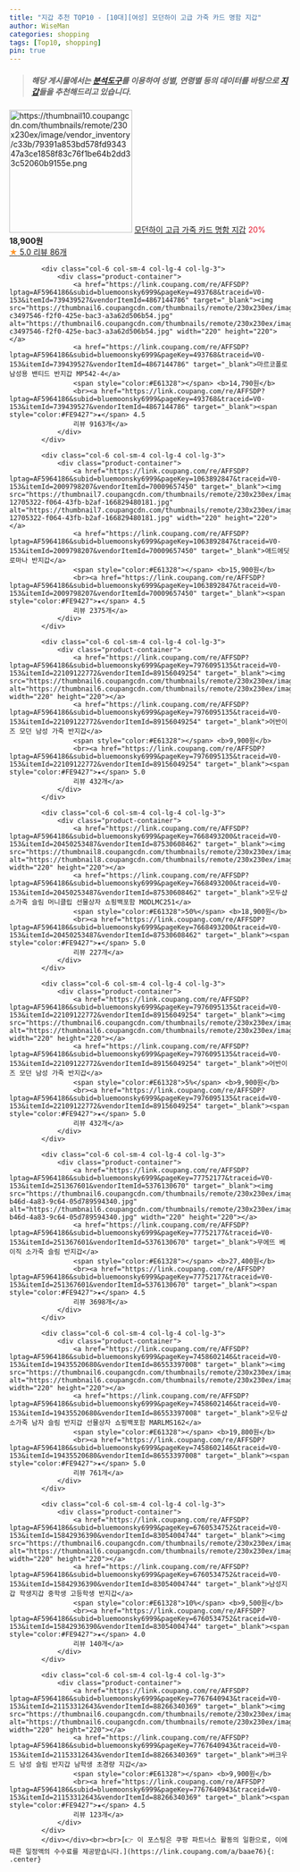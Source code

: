 ```yaml
---
title: "지갑 추천 TOP10 - [10대][여성] 모던하이 고급 가죽 카드 명함 지갑"
author: WiseMan
categories: shopping
tags: [Top10, shopping]
pin: true
---
```


> ##### 해당 게시물에서는 [**분석도구**](https://itemscout.io/)를 이용하여 **성별**, **연령별** 등의 데이터를 바탕으로 [**지갑**](https://link.coupang.com/a/baae76)들을 추천해드리고 있습니다.
<div class="container"><div class="row">
            <div class="col-6 col-sm-4 col-lg-4 col-lg-3">
                <div class="product-container">
                    <a href="https://link.coupang.com/re/AFFSDP?lptag=AF5964186&subid=bluemoonsky6999&pageKey=7844785871&traceid=V0-153&itemId=21365301536&vendorItemId=88898009348" target="_blank"><img src="https://thumbnail10.coupangcdn.com/thumbnails/remote/230x230ex/image/vendor_inventory/c33b/79391a853bd578fd934347a3ce1858f83c76f1be64b2dd33c52060b9155e.png" alt="https://thumbnail10.coupangcdn.com/thumbnails/remote/230x230ex/image/vendor_inventory/c33b/79391a853bd578fd934347a3ce1858f83c76f1be64b2dd33c52060b9155e.png" width="220" height="220"></a>
                    <a href="https://link.coupang.com/re/AFFSDP?lptag=AF5964186&subid=bluemoonsky6999&pageKey=7844785871&traceid=V0-153&itemId=21365301536&vendorItemId=88898009348" target="_blank">모던하이 고급 가죽 카드 명함 지갑</a>
                    <span style="color:#E61328">20%</span> <b>18,900원</b>
                    <br><a href="https://link.coupang.com/re/AFFSDP?lptag=AF5964186&subid=bluemoonsky6999&pageKey=7844785871&traceid=V0-153&itemId=21365301536&vendorItemId=88898009348" target="_blank"><span style="color:#FE9427">★</span> 5.0
                    리뷰 86개</a>
                </div>
            </div>
            
            <div class="col-6 col-sm-4 col-lg-4 col-lg-3">
                <div class="product-container">
                    <a href="https://link.coupang.com/re/AFFSDP?lptag=AF5964186&subid=bluemoonsky6999&pageKey=493768&traceid=V0-153&itemId=739439527&vendorItemId=4867144786" target="_blank"><img src="https://thumbnail6.coupangcdn.com/thumbnails/remote/230x230ex/image/retail/images/1281550067693402-c3497546-f2f0-425e-bac3-a3a62d506b54.jpg" alt="https://thumbnail6.coupangcdn.com/thumbnails/remote/230x230ex/image/retail/images/1281550067693402-c3497546-f2f0-425e-bac3-a3a62d506b54.jpg" width="220" height="220"></a>
                    <a href="https://link.coupang.com/re/AFFSDP?lptag=AF5964186&subid=bluemoonsky6999&pageKey=493768&traceid=V0-153&itemId=739439527&vendorItemId=4867144786" target="_blank">마르코폴로 남성용 밴티드 반지갑 MP542-4</a>
                    <span style="color:#E61328"></span> <b>14,790원</b>
                    <br><a href="https://link.coupang.com/re/AFFSDP?lptag=AF5964186&subid=bluemoonsky6999&pageKey=493768&traceid=V0-153&itemId=739439527&vendorItemId=4867144786" target="_blank"><span style="color:#FE9427">★</span> 4.5
                    리뷰 9163개</a>
                </div>
            </div>
            
            <div class="col-6 col-sm-4 col-lg-4 col-lg-3">
                <div class="product-container">
                    <a href="https://link.coupang.com/re/AFFSDP?lptag=AF5964186&subid=bluemoonsky6999&pageKey=1063892847&traceid=V0-153&itemId=2009798207&vendorItemId=70009657450" target="_blank"><img src="https://thumbnail7.coupangcdn.com/thumbnails/remote/230x230ex/image/retail/images/39006021097062-12705322-f064-43fb-b2af-166829480181.jpg" alt="https://thumbnail7.coupangcdn.com/thumbnails/remote/230x230ex/image/retail/images/39006021097062-12705322-f064-43fb-b2af-166829480181.jpg" width="220" height="220"></a>
                    <a href="https://link.coupang.com/re/AFFSDP?lptag=AF5964186&subid=bluemoonsky6999&pageKey=1063892847&traceid=V0-153&itemId=2009798207&vendorItemId=70009657450" target="_blank">애드에딧 로마나 반지갑</a>
                    <span style="color:#E61328"></span> <b>15,900원</b>
                    <br><a href="https://link.coupang.com/re/AFFSDP?lptag=AF5964186&subid=bluemoonsky6999&pageKey=1063892847&traceid=V0-153&itemId=2009798207&vendorItemId=70009657450" target="_blank"><span style="color:#FE9427">★</span> 4.5
                    리뷰 2375개</a>
                </div>
            </div>
            
            <div class="col-6 col-sm-4 col-lg-4 col-lg-3">
                <div class="product-container">
                    <a href="https://link.coupang.com/re/AFFSDP?lptag=AF5964186&subid=bluemoonsky6999&pageKey=7976095135&traceid=V0-153&itemId=22109122772&vendorItemId=89156049254" target="_blank"><img src="https://thumbnail6.coupangcdn.com/thumbnails/remote/230x230ex/image/vendor_inventory/c19a/27ff3309d2b9c72dbadd57b9d6add60102aefa15df7a20b0f208fa845e1b.jpg" alt="https://thumbnail6.coupangcdn.com/thumbnails/remote/230x230ex/image/vendor_inventory/c19a/27ff3309d2b9c72dbadd57b9d6add60102aefa15df7a20b0f208fa845e1b.jpg" width="220" height="220"></a>
                    <a href="https://link.coupang.com/re/AFFSDP?lptag=AF5964186&subid=bluemoonsky6999&pageKey=7976095135&traceid=V0-153&itemId=22109122772&vendorItemId=89156049254" target="_blank">어반이즈 모던 남성 가죽 반지갑</a>
                    <span style="color:#E61328"></span> <b>9,900원</b>
                    <br><a href="https://link.coupang.com/re/AFFSDP?lptag=AF5964186&subid=bluemoonsky6999&pageKey=7976095135&traceid=V0-153&itemId=22109122772&vendorItemId=89156049254" target="_blank"><span style="color:#FE9427">★</span> 5.0
                    리뷰 432개</a>
                </div>
            </div>
            
            <div class="col-6 col-sm-4 col-lg-4 col-lg-3">
                <div class="product-container">
                    <a href="https://link.coupang.com/re/AFFSDP?lptag=AF5964186&subid=bluemoonsky6999&pageKey=7668493200&traceid=V0-153&itemId=20450253487&vendorItemId=87530608462" target="_blank"><img src="https://thumbnail8.coupangcdn.com/thumbnails/remote/230x230ex/image/vendor_inventory/58dd/440804b3bd4bd7945c31d9389e1795dec5db909fcee03e0a7d23c4f013d2.JPG" alt="https://thumbnail8.coupangcdn.com/thumbnails/remote/230x230ex/image/vendor_inventory/58dd/440804b3bd4bd7945c31d9389e1795dec5db909fcee03e0a7d23c4f013d2.JPG" width="220" height="220"></a>
                    <a href="https://link.coupang.com/re/AFFSDP?lptag=AF5964186&subid=bluemoonsky6999&pageKey=7668493200&traceid=V0-153&itemId=20450253487&vendorItemId=87530608462" target="_blank">모두샵 소가죽 슬림 머니클립 선물상자 쇼핑백포함 MODLMC251</a>
                    <span style="color:#E61328">50%</span> <b>18,900원</b>
                    <br><a href="https://link.coupang.com/re/AFFSDP?lptag=AF5964186&subid=bluemoonsky6999&pageKey=7668493200&traceid=V0-153&itemId=20450253487&vendorItemId=87530608462" target="_blank"><span style="color:#FE9427">★</span> 5.0
                    리뷰 227개</a>
                </div>
            </div>
            
            <div class="col-6 col-sm-4 col-lg-4 col-lg-3">
                <div class="product-container">
                    <a href="https://link.coupang.com/re/AFFSDP?lptag=AF5964186&subid=bluemoonsky6999&pageKey=7976095135&traceid=V0-153&itemId=22109122772&vendorItemId=89156049254" target="_blank"><img src="https://thumbnail6.coupangcdn.com/thumbnails/remote/230x230ex/image/vendor_inventory/c19a/27ff3309d2b9c72dbadd57b9d6add60102aefa15df7a20b0f208fa845e1b.jpg" alt="https://thumbnail6.coupangcdn.com/thumbnails/remote/230x230ex/image/vendor_inventory/c19a/27ff3309d2b9c72dbadd57b9d6add60102aefa15df7a20b0f208fa845e1b.jpg" width="220" height="220"></a>
                    <a href="https://link.coupang.com/re/AFFSDP?lptag=AF5964186&subid=bluemoonsky6999&pageKey=7976095135&traceid=V0-153&itemId=22109122772&vendorItemId=89156049254" target="_blank">어반이즈 모던 남성 가죽 반지갑</a>
                    <span style="color:#E61328">5%</span> <b>9,900원</b>
                    <br><a href="https://link.coupang.com/re/AFFSDP?lptag=AF5964186&subid=bluemoonsky6999&pageKey=7976095135&traceid=V0-153&itemId=22109122772&vendorItemId=89156049254" target="_blank"><span style="color:#FE9427">★</span> 5.0
                    리뷰 432개</a>
                </div>
            </div>
            
            <div class="col-6 col-sm-4 col-lg-4 col-lg-3">
                <div class="product-container">
                    <a href="https://link.coupang.com/re/AFFSDP?lptag=AF5964186&subid=bluemoonsky6999&pageKey=77752177&traceid=V0-153&itemId=251367601&vendorItemId=5376130670" target="_blank"><img src="https://thumbnail6.coupangcdn.com/thumbnails/remote/230x230ex/image/retail/images/2019/09/24/15/1/43135f41-b46d-4a83-9c64-05d789594340.jpg" alt="https://thumbnail6.coupangcdn.com/thumbnails/remote/230x230ex/image/retail/images/2019/09/24/15/1/43135f41-b46d-4a83-9c64-05d789594340.jpg" width="220" height="220"></a>
                    <a href="https://link.coupang.com/re/AFFSDP?lptag=AF5964186&subid=bluemoonsky6999&pageKey=77752177&traceid=V0-153&itemId=251367601&vendorItemId=5376130670" target="_blank">무에뜨 베이직 소가죽 슬림 반지갑</a>
                    <span style="color:#E61328"></span> <b>27,400원</b>
                    <br><a href="https://link.coupang.com/re/AFFSDP?lptag=AF5964186&subid=bluemoonsky6999&pageKey=77752177&traceid=V0-153&itemId=251367601&vendorItemId=5376130670" target="_blank"><span style="color:#FE9427">★</span> 4.5
                    리뷰 3698개</a>
                </div>
            </div>
            
            <div class="col-6 col-sm-4 col-lg-4 col-lg-3">
                <div class="product-container">
                    <a href="https://link.coupang.com/re/AFFSDP?lptag=AF5964186&subid=bluemoonsky6999&pageKey=7458602146&traceid=V0-153&itemId=19435520680&vendorItemId=86553397008" target="_blank"><img src="https://thumbnail6.coupangcdn.com/thumbnails/remote/230x230ex/image/0820_amir_esrgan_inf80k_batch_2_max3k/c710/c8e07d3deaed5881f2a1601e2c10c62ce2f55ffaf24350e3b9d410eebb4d.JPG" alt="https://thumbnail6.coupangcdn.com/thumbnails/remote/230x230ex/image/0820_amir_esrgan_inf80k_batch_2_max3k/c710/c8e07d3deaed5881f2a1601e2c10c62ce2f55ffaf24350e3b9d410eebb4d.JPG" width="220" height="220"></a>
                    <a href="https://link.coupang.com/re/AFFSDP?lptag=AF5964186&subid=bluemoonsky6999&pageKey=7458602146&traceid=V0-153&itemId=19435520680&vendorItemId=86553397008" target="_blank">모두샵 소가죽 남자 슬림 반지갑 선물상자 쇼핑백포함 MARLMS162</a>
                    <span style="color:#E61328"></span> <b>19,800원</b>
                    <br><a href="https://link.coupang.com/re/AFFSDP?lptag=AF5964186&subid=bluemoonsky6999&pageKey=7458602146&traceid=V0-153&itemId=19435520680&vendorItemId=86553397008" target="_blank"><span style="color:#FE9427">★</span> 5.0
                    리뷰 761개</a>
                </div>
            </div>
            
            <div class="col-6 col-sm-4 col-lg-4 col-lg-3">
                <div class="product-container">
                    <a href="https://link.coupang.com/re/AFFSDP?lptag=AF5964186&subid=bluemoonsky6999&pageKey=6760534752&traceid=V0-153&itemId=15842936390&vendorItemId=83054004744" target="_blank"><img src="https://thumbnail6.coupangcdn.com/thumbnails/remote/230x230ex/image/vendor_inventory/5b5f/e6011e7bb25dbdf0755e6ae009bd21c6af8d2800cfdffeee47bdffa968d0.jpg" alt="https://thumbnail6.coupangcdn.com/thumbnails/remote/230x230ex/image/vendor_inventory/5b5f/e6011e7bb25dbdf0755e6ae009bd21c6af8d2800cfdffeee47bdffa968d0.jpg" width="220" height="220"></a>
                    <a href="https://link.coupang.com/re/AFFSDP?lptag=AF5964186&subid=bluemoonsky6999&pageKey=6760534752&traceid=V0-153&itemId=15842936390&vendorItemId=83054004744" target="_blank">남성지갑 학생지갑 중학생 고등학생 반지갑</a>
                    <span style="color:#E61328">10%</span> <b>9,500원</b>
                    <br><a href="https://link.coupang.com/re/AFFSDP?lptag=AF5964186&subid=bluemoonsky6999&pageKey=6760534752&traceid=V0-153&itemId=15842936390&vendorItemId=83054004744" target="_blank"><span style="color:#FE9427">★</span> 4.0
                    리뷰 140개</a>
                </div>
            </div>
            
            <div class="col-6 col-sm-4 col-lg-4 col-lg-3">
                <div class="product-container">
                    <a href="https://link.coupang.com/re/AFFSDP?lptag=AF5964186&subid=bluemoonsky6999&pageKey=7767640943&traceid=V0-153&itemId=21153312643&vendorItemId=88266340369" target="_blank"><img src="https://thumbnail6.coupangcdn.com/thumbnails/remote/230x230ex/image/vendor_inventory/e4fd/d183bd27159279e27e014bc8c7bee775c113005291acd2f6c82f64f54f38.jpg" alt="https://thumbnail6.coupangcdn.com/thumbnails/remote/230x230ex/image/vendor_inventory/e4fd/d183bd27159279e27e014bc8c7bee775c113005291acd2f6c82f64f54f38.jpg" width="220" height="220"></a>
                    <a href="https://link.coupang.com/re/AFFSDP?lptag=AF5964186&subid=bluemoonsky6999&pageKey=7767640943&traceid=V0-153&itemId=21153312643&vendorItemId=88266340369" target="_blank">버크우드 남성 슬림 반지갑 남학생 초경량 지갑</a>
                    <span style="color:#E61328"></span> <b>9,900원</b>
                    <br><a href="https://link.coupang.com/re/AFFSDP?lptag=AF5964186&subid=bluemoonsky6999&pageKey=7767640943&traceid=V0-153&itemId=21153312643&vendorItemId=88266340369" target="_blank"><span style="color:#FE9427">★</span> 4.5
                    리뷰 123개</a>
                </div>
            </div>
            </div></div><br><br>[👉 이 포스팅은 쿠팡 파트너스 활동의 일환으로, 이에 따른 일정액의 수수료를 제공받습니다.](https://link.coupang.com/a/baae76){: .center}